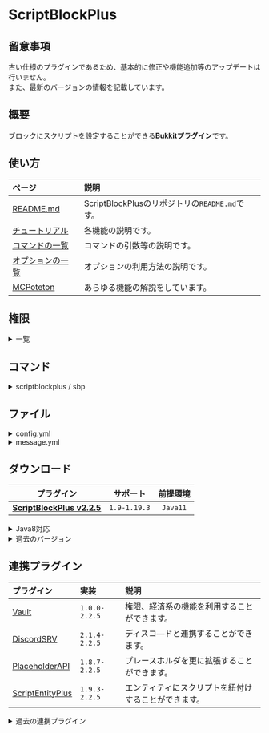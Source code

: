 ScriptBlockPlus
==========

## 留意事項
古い仕様のプラグインであるため、基本的に修正や機能追加等のアップデートは行いません。  
また、最新のバージョンの情報を記載しています。

概要
-----------
ブロックにスクリプトを設定することができる**Bukkitプラグイン**です。  

使い方
-----------
| ページ | 説明 |
|:---|:---|
| [README.md](https://github.com/yuttyann/ScriptBlockPlus/blob/master/README.md) | ScriptBlockPlusのリポジトリの`README.md`です。 |
| [チュートリアル](https://github.com/yuttyann/ScriptBlockPlus/wiki/%5BJP%5D-Plugin-Tutorial) | 各機能の説明です。 |
| [コマンドの一覧](https://github.com/yuttyann/ScriptBlockPlus/wiki/%5BJP%5D-Command-and-Permission) | コマンドの引数等の説明です。 |
| [オプションの一覧](https://github.com/yuttyann/ScriptBlockPlus/wiki/%5BJP%5D-Option-Description) | オプションの利用方法の説明です。 |
| [MCPoteton](https://mcpoteton.com/mcplugin-scriptblockplus) | あらゆる機能の解説をしています。 |

権限
-----------
<details>
<summary>一覧</summary>

| 権限 | 説明 |
|:---|:---|
| scriptblockplus.command.tool | [コマンド](#コマンド) |
| scriptblockplus.command.reload | [コマンド](#コマンド) |
| scriptblockplus.command.backup | [コマンド](#コマンド) |
| scriptblockplus.command.checkver | [コマンド](#コマンド) |
| scriptblockplus.command.datamigr | [コマンド](#コマンド) |
| scriptblockplus.command.&lt;scriptkey&gt; | [コマンド](#コマンド) |
| scriptblockplus.command.selector | [コマンド](#コマンド) |
| scriptblockplus.&lt;scripttype&gt;.use | スクリプトを実行するために必要です。 |
| scriptblockplus.tool.scripteditor | `Script Editor`を利用するために必要です。 |
| scriptblockplus.tool.scriptviewer | `Script Viewer`を利用するために必要です。 |
| scriptblockplus.tool.scriptmanager | `Script Manager`を利用するために必要です。 |
| scriptblockplus.tool.blockselector | `Block Selector`を利用するために必要です。 |
| scriptblockplus.option.&lt;optionid&gt; | オプションを実行するために必要です。 |
</details>

コマンド
-----------
<details>
<summary>scriptblockplus / sbp</summary>

| 名称 | 短縮 |
|:---|:---|
| scriptblockplus | sbp |

| 引数 | 権限 | 初期 | 説明 |
|:---|:---|:---|:---|
| tool | scriptblockplus.command.tool | OP | 補助ツールの選択ウィンドウを表示します。 |
| reload | scriptblockplus.command.reload | OP | 全てのファイルの再読み込みを行います。 |
| backup | scriptblockplus.command.backup | OP | プラグインデータのバックアップを作成します。 |
| checkver | scriptblockplus.command.checkver | OP | 最新のプラグインが存在するかチェックします。 |
| datamigr | scriptblockplus.command.datamigr | OP | ScriptBlockのスクリプトをSBPlusへ移行します。 |
| &lt;scriptkey&gt; create &lt;options&gt; | scriptblockplus.command.&lt;scriptkey&gt; | OP | ブロックにスクリプトを設定します。 |
| &lt;scriptkey&gt; add &lt;options&gt; | scriptblockplus.command.&lt;scriptkey&gt; | OP | ブロックにスクリプトを追加します。 |
| &lt;scriptkey&gt; remove | scriptblockplus.command.&lt;scriptkey&gt; | OP | ブロックのスクリプトを削除します。 |
| &lt;scriptkey&gt; view | scriptblockplus.command.&lt;scriptkey&gt; | OP | ブロックのスクリプトを表示します。 |
| &lt;scriptkey&gt; nametag [nametag] | scriptblockplus.command.&lt;scriptkey&gt; | OP | ブロックにネームタグを設定します。 |
| &lt;scriptkey&gt; redstone [repeat] [filter] [selector] | scriptblockplus.command.&lt;scriptkey&gt; | OP | レッドストーンの動力で動作するか設定します。 |
| &lt;scriptkey&gt; run [player] &lt;world&gt; &lt;x&gt; &lt;y&gt; &lt;z&gt; | scriptblockplus.command.&lt;scriptkey&gt; | OP | 指定したスクリプトを実行します。 |
| selector paste [pasteonair] [overwrite] | scriptblockplus.command.selector | OP | 選択範囲にスクリプトをペーストします。 |
| selector remove | scriptblockplus.command.selector | OP | 選択範囲のスクリプトを削除します。 |
</details>

ファイル
-----------
<details>
<summary>config.yml</summary>

**現在`UpdateChecker`は動作しません。**
```yaml
# ScriptBlockPlus v2.2.5 Config #


## ===== 自動アップデート ===== ##
# [true -> 有効 | false -> 無効]
# 確認メッセージは"OP"にしか表示されません。
# 最新バージョンを確認するかどうか。
UpdateChecker: true

# 前提 "UpdateChecker: true"
# 最新のプラグインをダウンロードするかどうか。
AutoDownload: true

# 前提 "UpdateChecker: true"
# ダウンロードした更新内容を、メモ帳で開くかどうか。
OpenChangeLog: true

## ===== Json ===== ##
# [true -> 有効 | false -> 無効]
# リロード、サーバー起動時に全ファイルをキャッシュします。
# スムーズな動作が可能ですが、メモリを多く消費する可能性があります。
CacheAllJson: true

# JSONの整形を許可する要素数の上限を設定します。
# 上限を設定することで、容量の削減や処理速度の短縮が期待できます。
FormatLimit: 10000

## ===== スクリプトの並び替え ===== ##
# [true -> 有効 | false -> 無効]
# スクリプト実行時に推奨される順番通りにオプションを実行するかどうか。
# 設定されている優先順にオプションを並び替えて最適な順番で実行します。
SortScripts: true

## ===== コンソールログ ===== ##
# [true -> 有効 | false -> 無効]
# 言語ファイルの頭文字"console"が対象です。
# コンソールに操作メッセージ等を表示させることができます。
ConsoleLog: false

## ===== オプションヘルプ ===== ##
# [true -> 有効 | false -> 無効]
# タブ補完を行った際に、オプションのヘルプを表示するかどうか。
OptionHelp: true

## ===== オプション実行権限 ===== ##
# [true -> 有効 | false -> 無効]
# オプションを実行時に権限をチェックするかどうか。
OptionPermission: false

## ===== スクリプトの実行 ===== ##
# [true -> 有効 | false -> 無効]
# "左"または"右"クリックからのスクリプトの実行を無効化するかどうか。
Actions:
  # 左クリックの設定
  InteractLeft: true
  # 右クリックの設定
  InteractRight: true
```
</details>

<details>
<summary>message.yml</summary>

```yaml
# ScriptBlockPlus v2.2.5 Message #
# 作成者: yuttyann44581


## ===== Commands ===== ##
# プレースホルダはありません
ToolCommandMessage: 'tool - 補助ツールの選択ウィンドウを表示します。'
ReloadCommandMessage: 'reload - 全てのファイルの再読み込みを行います。'
BackupCommandMessage: 'backup - プラグインデータのバックアップを作成します。'
CheckVerCommandMessage: 'checkver - 最新のプラグインが存在するかチェックします。'
DataMigrCommandMessage: 'datamigr - ScriptBlockのスクリプトをSBPlusへ移行します。'
CreateCommandMessage: '<scriptkey> create <options> - ブロックにスクリプトを設定します。'
AddCommandMessage: '<scriptkey> add <options> - ブロックにスクリプトを追加します。'
RemoveCommandMessage: '<scriptkey> remove - ブロックのスクリプトを削除します。'
ViewCommandMessage: '<scriptkey> view - ブロックのスクリプトを表示します。'
NameTagCommandMessage: '<scriptkey> nametag <tag> - ブロックにネームタグを設定します。'
RedstoneCommandMessage: '<scriptkey> redstone [repeat] [filter] [selector] - レッドストーンの動力で動作するか設定します。'
RunCommandMessage: '<scriptkey> run [player] <world> <x> <y> <z> - 指定したスクリプトを実行します。'
SelectorPasteCommandMessage: 'selector paste [pasteonair] [overwrite] - 選択範囲にスクリプトをペーストします。'
SelectorRemoveCommandMessage: 'selector remove - 選択範囲のスクリプトを削除します。'

# &(code) : カラーコード(以降の項目全て対象)

## ===== GUI ===== ##
# プレースホルダはありません
CustomGUI:
  System:
    Input: '入力してください'
    Reset: '&cテキストをリセット'
    InPlayer: '&c他のプレイヤーが、スクリプトを編集中です。'
    Overflow: '&c文字数が、上限を越えているため正常な編集ができません。'
    SearchGUI: 'スクリプトの検索'
    SettingGUI: 'スクリプトの設定'
    ToolBoxGUI: 'ツールボックス'
  Item:
    SearchGUI:
      Next: '&d次のページ'
      Prev: '&d前のページ'
      Reset: '&dリセット'
      Setting: '&6スクリプト'
      Scriptkey: '&dスクリプトキー'
      Script: '&bスクリプトの指定'
      Time: '&b時間の指定'
      Coords: '&b座標の指定'
      NameTag: '&bネームタグの指定'
    SettingGUI:
      Delete: '&c設定の削除'
      Close: '&d検索ページへ戻る'
      Copy: '&dコピー'
      Paste: '&dペースト'
      Teleport: '&b移動'
      Execute: '&b実行'
      Info: '&b情報'
      Redstone: '&aターゲットセレクターの編集'
      Script: '&aスクリプトの編集'
      NameTag: '&aネームタグの編集'

## ===== ScriptEditor ===== ##
# プレースホルダはありません
ScriptEditor:
- '&aこのツールは、スクリプトの編集をサポートします。'
- '&6左クリック: &eツールの対象を切り替えます。'
- '&6右クリック: &eスクリプトのコピーを行います。'
- '&6シフト+左クリック: &eスクリプトの削除を行います。'
- '&6シフト+右クリック: &eスクリプトのペーストを行います。'

## ===== ScriptViewer ===== ##
# プレースホルダはありません
ScriptViewer:
- '&aこのツールは、スクリプトのチェックをサポートします。'
- '&6左クリック: &e周囲のスクリプトの検索を開始します。'
- '&6右クリック: &e周囲のスクリプトの検索を停止します。'

## ===== ScriptManager ===== ##
# プレースホルダはありません
ScriptManager:
- '&aこのツールは、スクリプトの管理をサポートします。'
- '&6右クリック: &e検索ウィンドウを開きます。'

## ===== BlockSelector ===== ##
# プレースホルダはありません
BlockSelector:
- '&aこのツールは、範囲選択をサポートします。'
- '&6左クリック: &eブロックを選択範囲の始点に指定します。'
- '&6右クリック: &eブロックを選択範囲の終点に指定します。'
- '&6シフト+左クリック: &e現在位置を選択範囲の始点に指定します。'
- '&6シフト+右クリック: &e現在位置を選択範囲の終点に指定します。'

# |~, \n : 改行(以降の項目全て対象)

## ===== Messages ===== ##
# プレースホルダはありません
SenderNoPlayerMessage: '&cコマンドはゲーム内から実行してください。'
NotPermissionMessage: '&cパーミッションが無いため、実行できません。'
GiveToolMessage: '&a補助ツールが配布されました。'
AllFileReloadMessage: '&a全てのファイルの再読み込みが完了しました。'
PluginBackupMessage: '&aプラグインデータのバックアップが完了しました。'
ErrorPluginBackupMessage: '&cプラグインデータのバックアップに失敗しました。'
NotLatestPluginMessage: '&b現在のバージョンが最新です。'
NotScriptBlockFileMessage: '&cScriptBlockのデータファイルが見つかりません。'
DataMigrStartMessage: '&7ScriptBlockのスクリプトを移行しています....'
DataMigrEndMessage: '&bスクリプトの移行が完了しました。'
UpdateDownloadStartMessage: '&6最新のプラグインをダウンロードしています...'

# %name% : ファイル名
# %path% : ファイルパス
# %size% : ファイルサイズ
UpdateDownloadEndMessage: '&6ダウンロードが終了しました。|~ファイル名: %name%|~ファイルサイズ: %size%|~ファイルパス: %path%'

# %name%    : プラグイン名
# %version% : 最新バージョン
# %details% : 更新内容
UpdateCheckMessage: '&b最新のバージョンを検出しました。|~v%version%にアップデートしてください。|~プラグイン名: %name%|~☆アップデート内容☆|~%details%'

# プレースホルダはありません
ErrorUpdateMessage: '&cアップデートに失敗しました。'

# %scriptkey% : スクリプトキー
ScriptCopyMessage: '&aブロック"%scriptkey%"のスクリプトをコピーしました。'
ScriptPasteMessage: '&aブロック"%scriptkey%"にスクリプトをペーストしました。'
ScriptCreateMessage: '&aブロック"%scriptkey%"でスクリプトを作成しました。'
ScriptAddMessage: '&aブロック"%scriptkey%"にスクリプトを追加しました。'
ScriptRemoveMessage: '&cブロック"%scriptkey%"のスクリプトを削除しました。'
ScriptNameTagMessage: '&aブロック"%scriptkey%"のネームタグを編集しました。'
ScriptRedstoneMessage: '&aブロック"%scriptkey%"のターゲットセレクターを編集しました。'

# プレースホルダはありません
NotSelectionMessage: '&cBlockSelectorで座標を選択してください。'

# プレースホルダはありません
ScriptViewerStartMessage: '&a周囲のスクリプトの検索を開始しました。'
ScriptViewerStopMessage: '&c周囲のスクリプトの検索を停止しました。'

# %world%  : ワールドの名前
# %coords% : 座標(x, y, z)
SelectorPos1Message: '&b始点"%coords%"を選択しました。'
SelectorPos2Message: '&b終点"%coords%"を選択しました。'

# %scriptkey%  : スクリプトキー
# %blockcount% : ブロック数
SelectorPasteMessage: '&aブロック(%blockcount%)"%scriptkey%"にスクリプトをペーストしました。'
SelectorRemoveMessage: '&cブロック(%blockcount%)"%scriptkey%"のスクリプトを削除しました。'

# %option% : オプション名
# %cause%  : 発生原因
OptionFailedToExecuteMessage: '&cオプション"%option%"の実行に失敗しました。|~&c発生原因: %cause%'

# プレースホルダはありません
ActiveDelayMessage: '&c遅延したスクリプトが実行されるまで、再度実行することはできません。'

# %hour%   : 時
# %minute% : 分
# %second% : 秒
ActiveCooldownMessage: '&cクールダウン終了まで、%hour%時間%minute%分%second%秒です。'

# %action% : アクション
SuccActionDataMessage: '&aアクション"%action%"を選択しました。'

# プレースホルダはありません
ErrorActionDataMessage: '&c既にアクションが選択されています。'
ErrorScriptCheckMessage: '&c入力されたスクリプトが正しくありません。'
ErrorScriptFileCheckMessage: '&cスクリプトが見つかりません。'

# %scriptkey% : スクリプトキー
ErrorScriptExecMessage: '&cブロック"%scriptkey%"のスクリプトの実行に失敗しました。'

# %group% : グループ名
ErrorGroupMessage: '&cグループ"%group%"のメンバーのみ、スクリプトを実行することが出来ます。'

# %material% : アイテムのID
# %amount%   : アイテムの個数
# %damage%   : アイテムのダメージ値
# %name%     : アイテムの名前
# %lore%     : アイテムの概要
ErrorHandMessage: '&cアイテム"&r%name%&r[%material%:%damage%] &e%amount%個&c"を持っていません。'
ErrorItemMessage: '&cアイテム"&r%name%&r[%material%:%damage%] &e%amount%個&c"を所持していません。'

# %cost%   : 必要な金額
# %result% : 足りない金額
ErrorCostMessage: '&cお金が"%result%円"足りません。スクリプトの実行には"%cost%円"必要です。'

# %scriptkey% : スクリプトキー
# %world%     : ワールドの名前
# %coords%    : 座標(x, y, z)
ConsoleScriptEditMessage: '&aスクリプトが編集されました。[キー"%scriptkey%"、座標"%world%, %coords%"]'
ConsoleScriptViewMessage: '&aスクリプトの設定が表示されました。[キー"%scriptkey%"、座標"%world%, %coords%"]'
ConsoleSuccScriptExecMessage: '&aスクリプトが実行されました。[キー"%scriptkey%"、座標"%world%, %coords%"]'
ConsoleErrorScriptExecMessage: '&cスクリプトの実行に失敗しました。[キー"%scriptkey%"、座標"%world%, %coords%"]'

# %scriptkey%  : スクリプトキー
# %blockcount% : ブロック数
# %world%      : ワールドの名前
# %mincoords%  : 最小座標(x, y, z)
# %maxcoords%  : 最大座標(x, y, z)
ConsoleSelectorPasteMessage: '&aスクリプトがペーストされました。[キー"%scriptkey%"、最小座標"%world%, %mincoords%"、最大座標"%world%, %maxcoords%"]'
ConsoleSelectorRemoveMessage: '&cスクリプトが削除されました。[キー"%scriptkey%"、最小座標"%world%, %mincoords%"、最大座標"%world%, %maxcoords%"]'
```
</details>

ダウンロード
-----------
| プラグイン | サポート | 前提環境 |
|:---:|:---:|:---:|
| [**ScriptBlockPlus v2.2.5**](https://github.com/yuttyann/FileArchive/raw/main/ScriptBlockPlus/jar/2.2.5/ScriptBlockPlus%20v2.2.5.jar) | `1.9-1.19.3` | `Java11` |

<details>
<summary>Java8対応</summary>

| プラグイン | サポート | 前提環境 |
|:---:|:---:|:---:|
| [ScriptBlockPlus v2.1.1](https://github.com/yuttyann/FileArchive/raw/main/ScriptBlockPlus/jar-8/2.1.1/ScriptBlockPlus%20v2.1.1-JV8.jar) | `1.9-1.16.5` | `Java8` |
| [ScriptBlockPlus v2.1.0](https://github.com/yuttyann/FileArchive/raw/main/ScriptBlockPlus/jar-8/2.1.0/ScriptBlockPlus%20v2.1.0-JV8.jar) | `1.9-1.16.5` | `Java8` |
| [ScriptBlockPlus v2.0.9](https://github.com/yuttyann/FileArchive/raw/main/ScriptBlockPlus/jar-8/2.0.9/ScriptBlockPlus%20v2.0.9-JV8.jar) | `1.9-1.16.5` | `Java8` |
| [ScriptBlockPlus v2.0.8](https://github.com/yuttyann/FileArchive/raw/main/ScriptBlockPlus/jar-8/2.0.8/ScriptBlockPlus%20v2.0.8-JV8.jar) | `1.9-1.16.5` | `Java8` |
| [ScriptBlockPlus v2.0.7](https://github.com/yuttyann/FileArchive/raw/main/ScriptBlockPlus/jar-8/2.0.7/ScriptBlockPlus%20v2.0.7-JV8.jar) | `1.9-1.16.5` | `Java8` |
| [ScriptBlockPlus v2.0.6](https://github.com/yuttyann/FileArchive/raw/main/ScriptBlockPlus/jar-8/2.0.6/ScriptBlockPlus%20v2.0.6-JV8.jar) | `1.9-1.16.5` | `Java8` |
</details>

<details>
<summary>過去のバージョン</summary>

| プラグイン | サポート | 前提環境 |
|:---:|:---:|:---:|
| [ScriptBlockPlus v2.2.4](https://github.com/yuttyann/FileArchive/raw/main/ScriptBlockPlus/jar/2.2.4/ScriptBlockPlus%20v2.2.4.jar) | `1.9-1.19.2` | `Java11` |
| [ScriptBlockPlus v2.2.3](https://github.com/yuttyann/FileArchive/raw/main/ScriptBlockPlus/jar/2.2.3/ScriptBlockPlus%20v2.2.3.jar) | `1.9-1.19.2` | `Java11` |
| [ScriptBlockPlus v2.2.2](https://github.com/yuttyann/FileArchive/raw/main/ScriptBlockPlus/jar/2.2.2/ScriptBlockPlus%20v2.2.2.jar) | `1.9-1.18` | `Java11` |
| [ScriptBlockPlus v2.2.1](https://github.com/yuttyann/FileArchive/raw/main/ScriptBlockPlus/jar/2.2.1/ScriptBlockPlus%20v2.2.1.jar) | `1.9-1.18` | `Java11` |
| [ScriptBlockPlus v2.2.0](https://github.com/yuttyann/FileArchive/raw/main/ScriptBlockPlus/jar/2.2.0/ScriptBlockPlus%20v2.2.0.jar) | `1.9-1.18` | `Java11` |
| [ScriptBlockPlus v2.1.8](https://github.com/yuttyann/FileArchive/raw/main/ScriptBlockPlus/jar/2.1.8/ScriptBlockPlus%20v2.1.8.jar) | `1.9-1.17.1` | `Java11` |
| [ScriptBlockPlus v2.1.7](https://github.com/yuttyann/FileArchive/raw/main/ScriptBlockPlus/jar/2.1.7/ScriptBlockPlus%20v2.1.7.jar) | `1.9-1.17.1` | `Java11` |
| [ScriptBlockPlus v2.1.6](https://github.com/yuttyann/FileArchive/raw/main/ScriptBlockPlus/jar/2.1.6/ScriptBlockPlus%20v2.1.6.jar) | `1.9-1.17.1` | `Java11` |
| [ScriptBlockPlus v2.1.5](https://github.com/yuttyann/FileArchive/raw/main/ScriptBlockPlus/jar/2.1.5/ScriptBlockPlus%20v2.1.5.jar) | `1.9-1.17.1` | `Java11` |
| [ScriptBlockPlus v2.1.4](https://github.com/yuttyann/FileArchive/raw/main/ScriptBlockPlus/jar/2.1.4/ScriptBlockPlus%20v2.1.4.jar) | `1.9-1.17` | `Java11` |
| [ScriptBlockPlus v2.1.3](https://github.com/yuttyann/FileArchive/raw/main/ScriptBlockPlus/jar/2.1.3/ScriptBlockPlus%20v2.1.3.jar) | `1.9-1.17` | [`Vault`](#連携プラグイン), `Java11` |
| [ScriptBlockPlus v2.1.2](https://github.com/yuttyann/FileArchive/raw/main/ScriptBlockPlus/jar/2.1.2/ScriptBlockPlus%20v2.1.2.jar) | `1.9-1.17` | [`Vault`](#連携プラグイン), `Java11` |
| [ScriptBlockPlus v2.1.1](https://github.com/yuttyann/FileArchive/raw/main/ScriptBlockPlus/jar/2.1.1/ScriptBlockPlus%20v2.1.1.jar) | `1.9-1.17` | [`Vault`](#連携プラグイン), `Java11` |
| [ScriptBlockPlus v2.1.1](https://github.com/yuttyann/FileArchive/raw/main/ScriptBlockPlus/jar/2.1.1/ScriptBlockPlus%20v2.1.1.jar) | `1.9-1.16.5` | [`Vault`](#連携プラグイン), `Java11` |
| [ScriptBlockPlus v2.1.0](https://github.com/yuttyann/FileArchive/raw/main/ScriptBlockPlus/jar/2.1.0/ScriptBlockPlus%20v2.1.0.jar) | `1.9-1.16.5` | [`Vault`](#連携プラグイン), `Java11` |
| [ScriptBlockPlus v2.0.9](https://github.com/yuttyann/FileArchive/raw/main/ScriptBlockPlus/jar/2.0.9/ScriptBlockPlus%20v2.0.9.jar) | `1.9-1.16.5` | [`Vault`](#連携プラグイン), `Java11` |
| [ScriptBlockPlus v2.0.8](https://github.com/yuttyann/FileArchive/raw/main/ScriptBlockPlus/jar/2.0.8/ScriptBlockPlus%20v2.0.8.jar) | `1.9-1.16.5` | [`Vault`](#連携プラグイン), `Java11` |
| [ScriptBlockPlus v2.0.7](https://github.com/yuttyann/FileArchive/raw/main/ScriptBlockPlus/jar/2.0.7/ScriptBlockPlus%20v2.0.7.jar) | `1.9-1.16.5` | [`Vault`](#連携プラグイン), `Java11` |
| [ScriptBlockPlus v2.0.6](https://github.com/yuttyann/FileArchive/raw/main/ScriptBlockPlus/jar/2.0.6/ScriptBlockPlus%20v2.0.6.jar) | `1.9-1.16.5` | [`Vault`](#連携プラグイン), `Java11` |
| [ScriptBlockPlus v2.0.5](https://github.com/yuttyann/FileArchive/raw/main/ScriptBlockPlus/jar/2.0.5/ScriptBlockPlus%20v2.0.5.jar) | `1.9-1.16.5` | [`Vault`](#連携プラグイン), `Java11` |
| [ScriptBlockPlus v2.0.4](https://github.com/yuttyann/FileArchive/raw/main/ScriptBlockPlus/jar/2.0.4/ScriptBlockPlus%20v2.0.4.jar) | `1.9-1.16.5` | [`Vault`](#連携プラグイン), `Java11` |
| [ScriptBlockPlus v2.0.3](https://github.com/yuttyann/FileArchive/raw/main/ScriptBlockPlus/jar/2.0.3/ScriptBlockPlus%20v2.0.3.jar) | `1.9-1.16.5` | [`Vault`](#連携プラグイン), `Java8` |
| [ScriptBlockPlus v2.0.2](https://github.com/yuttyann/FileArchive/raw/main/ScriptBlockPlus/jar/2.0.2/ScriptBlockPlus%20v2.0.2.jar) | `1.9-1.16.5` | [`Vault`](#連携プラグイン), `Java8` |
| [ScriptBlockPlus v2.0.1](https://github.com/yuttyann/FileArchive/raw/main/ScriptBlockPlus/jar/2.0.1/ScriptBlockPlus%20v2.0.1.jar) | `1.9-1.16.5` | [`Vault`](#連携プラグイン), `Java8` |
| [ScriptBlockPlus v2.0.0](https://github.com/yuttyann/FileArchive/raw/main/ScriptBlockPlus/jar/2.0.0/ScriptBlockPlus%20v2.0.0.jar) | `1.9-1.16.5` | [`Vault`](#連携プラグイン), `Java8` |
| [ScriptBlockPlus v1.9.9](https://github.com/yuttyann/FileArchive/raw/main/ScriptBlockPlus/jar/1.9.9/ScriptBlockPlus%20v1.9.9.jar) | `1.9-1.16.5` | [`Vault`](#連携プラグイン), `Java8` |
| [ScriptBlockPlus v1.9.8](https://github.com/yuttyann/FileArchive/raw/main/ScriptBlockPlus/jar/1.9.8/ScriptBlockPlus%20v1.9.8.jar) | `1.9-1.16.5` | [`Vault`](#連携プラグイン), `Java8` |
| [ScriptBlockPlus v1.9.7](https://github.com/yuttyann/FileArchive/raw/main/ScriptBlockPlus/jar/1.9.7/ScriptBlockPlus%20v1.9.7.jar) | `1.9-1.16.5` | [`Vault`](#連携プラグイン), `Java8` |
| [ScriptBlockPlus v1.9.6](https://github.com/yuttyann/FileArchive/raw/main/ScriptBlockPlus/jar/1.9.6/ScriptBlockPlus%20v1.9.6.jar) | `1.9-1.16.5` | [`Vault`](#連携プラグイン), `Java8` |
| [ScriptBlockPlus v1.9.5](https://github.com/yuttyann/FileArchive/raw/main/ScriptBlockPlus/jar/1.9.5/ScriptBlockPlus%20v1.9.5.jar) | `1.9-1.16.5` | [`Vault`](#連携プラグイン), `Java8` |
| [ScriptBlockPlus v1.9.4](https://github.com/yuttyann/FileArchive/raw/main/ScriptBlockPlus/jar/1.9.4/ScriptBlockPlus%20v1.9.4.jar) | `1.9-1.16.5` | [`Vault`](#連携プラグイン), `Java8` |
| [ScriptBlockPlus v1.9.3](https://github.com/yuttyann/FileArchive/raw/main/ScriptBlockPlus/jar/1.9.3/ScriptBlockPlus%20v1.9.3.jar) | `1.9-1.16.5` | [`Vault`](#連携プラグイン), `Java8` |
| [ScriptBlockPlus v1.9.2](https://github.com/yuttyann/FileArchive/raw/main/ScriptBlockPlus/jar/1.9.2/ScriptBlockPlus%20v1.9.2.jar) | `1.9-1.16.5` | [`Vault`](#連携プラグイン), `Java8` |
| [ScriptBlockPlus v1.9.1](https://github.com/yuttyann/FileArchive/raw/main/ScriptBlockPlus/jar/1.9.1/ScriptBlockPlus%20v1.9.1.jar) | `1.9-1.16.5` | [`Vault`](#連携プラグイン), `Java8` |
| [ScriptBlockPlus v1.9.0](https://github.com/yuttyann/FileArchive/raw/main/ScriptBlockPlus/jar/1.9.0/ScriptBlockPlus%20v1.9.0.jar) | `1.9-1.16.5` | [`Vault`](#連携プラグイン), `Java8` |
| [ScriptBlockPlus v1.8.9](https://github.com/yuttyann/FileArchive/raw/main/ScriptBlockPlus/jar/1.8.9/ScriptBlockPlus%20v1.8.9.jar) | `1.9-1.16.5` | [`Vault`](#連携プラグイン), `Java8` |
| [ScriptBlockPlus v1.8.8](https://github.com/yuttyann/FileArchive/raw/main/ScriptBlockPlus/jar/1.8.8/ScriptBlockPlus%20v1.8.8.jar) | `1.9-1.16.5` | [`Vault`](#連携プラグイン), `Java8` |
| [ScriptBlockPlus v1.8.7](https://github.com/yuttyann/FileArchive/raw/main/ScriptBlockPlus/jar/1.8.7/ScriptBlockPlus%20v1.8.7.jar) | `1.9-1.16.5` | [`Vault`](#連携プラグイン), `Java8` |
| [ScriptBlockPlus v1.8.6](https://github.com/yuttyann/FileArchive/raw/main/ScriptBlockPlus/jar/1.8.6/ScriptBlockPlus%20v1.8.6.jar) | `1.9-1.16.5` | [`Vault`](#連携プラグイン), `Java8` |
| [ScriptBlockPlus v1.8.5](https://github.com/yuttyann/FileArchive/raw/main/ScriptBlockPlus/jar/1.8.5/ScriptBlockPlus%20v1.8.5.jar) | `1.9-1.16.5` | [`Vault`](#連携プラグイン), `Java8` |
| [ScriptBlockPlus v1.8.4](https://github.com/yuttyann/FileArchive/raw/main/ScriptBlockPlus/jar/1.8.4/ScriptBlockPlus%20v1.8.4.jar) | `1.8-1.15.2` | [`Vault`](#連携プラグイン), `Java8` |
| [ScriptBlockPlus v1.8.3](https://github.com/yuttyann/FileArchive/raw/main/ScriptBlockPlus/jar/1.8.3/ScriptBlockPlus%20v1.8.3.jar) | `1.8-1.15.2` | [`Vault`](#連携プラグイン), `Java8` |
| [ScriptBlockPlus v1.8.2](https://github.com/yuttyann/FileArchive/raw/main/ScriptBlockPlus/jar/1.8.2/ScriptBlockPlus%20v1.8.2.jar) | `1.8-1.15.2` | [`Vault`](#連携プラグイン), `Java8` |
| [ScriptBlockPlus v1.8.1](https://github.com/yuttyann/FileArchive/raw/main/ScriptBlockPlus/jar/1.8.1/ScriptBlockPlus%20v1.8.1.jar) | `1.8-1.15.2` | [`Vault`](#連携プラグイン), `Java8` |
| [ScriptBlockPlus v1.8.0](https://github.com/yuttyann/FileArchive/raw/main/ScriptBlockPlus/jar/1.8.0/ScriptBlockPlus%20v1.8.0.jar) | `1.8-1.15.2` | [`Vault`](#連携プラグイン), `Java8` |
| [ScriptBlockPlus v1.7.6](https://github.com/yuttyann/FileArchive/raw/main/ScriptBlockPlus/jar/1.7.6/ScriptBlockPlus%20v1.7.6.jar) | `1.8-1.15.2` | [`Vault`](#連携プラグイン), `Java8` |
| [ScriptBlockPlus v1.7.5](https://github.com/yuttyann/FileArchive/raw/main/ScriptBlockPlus/jar/1.7.5/ScriptBlockPlus%20v1.7.5.jar) | `1.8-1.15.2` | [`Vault`](#連携プラグイン), `Java8` |
| [ScriptBlockPlus v1.7.3](https://github.com/yuttyann/FileArchive/raw/main/ScriptBlockPlus/jar/1.7.3/ScriptBlockPlus%20v1.7.3.jar) | `1.8-1.15.2` | [`Vault`](#連携プラグイン), `Java8` |
| [ScriptBlockPlus v1.7.2](https://github.com/yuttyann/FileArchive/raw/main/ScriptBlockPlus/jar/1.7.2/ScriptBlockPlus%20v1.7.2.jar) | `1.8-1.15.2` | [`Vault`](#連携プラグイン), `Java8` |
| [ScriptBlockPlus v1.7.1](https://github.com/yuttyann/FileArchive/raw/main/ScriptBlockPlus/jar/1.7.1/ScriptBlockPlus%20v1.7.1.jar) | `1.8-1.15.2` | [`Vault`](#連携プラグイン), `Java8` |
| [ScriptBlockPlus v1.7.0](https://github.com/yuttyann/FileArchive/raw/main/ScriptBlockPlus/jar/1.7.0/ScriptBlockPlus%20v1.7.0.jar) | `1.8-1.15.2` | [`Vault`](#連携プラグイン), `Java8` |
| [ScriptBlockPlus v1.6.7](https://github.com/yuttyann/FileArchive/raw/main/ScriptBlockPlus/jar/1.6.7/ScriptBlockPlus%20v1.6.7.jar) | `1.8-1.15.2` | [`Vault`](#連携プラグイン), `Java8` |
| [ScriptBlockPlus v1.6.6](https://github.com/yuttyann/FileArchive/raw/main/ScriptBlockPlus/jar/1.6.6/ScriptBlockPlus%20v1.6.6.jar) | `1.8-1.15.2` | [`Vault`](#連携プラグイン), `Java8` |
| [ScriptBlockPlus v1.6.5](https://github.com/yuttyann/FileArchive/raw/main/ScriptBlockPlus/jar/1.6.5/ScriptBlockPlus%20v1.6.5.jar) | `1.8-1.15.2` | [`Vault`](#連携プラグイン), `Java8` |
| [ScriptBlockPlus v1.6.4](https://github.com/yuttyann/FileArchive/raw/main/ScriptBlockPlus/jar/1.6.4/ScriptBlockPlus%20v1.6.4.jar) | `1.8-1.15.2` | [`Vault`](#連携プラグイン), `Java8` |
| [ScriptBlockPlus v1.6.3](https://github.com/yuttyann/FileArchive/raw/main/ScriptBlockPlus/jar/1.6.3/ScriptBlockPlus%20v1.6.3.jar) | `1.8-1.15.2` | [`Vault`](#連携プラグイン), `Java8` |
| [ScriptBlockPlus v1.6.2](https://github.com/yuttyann/FileArchive/raw/main/ScriptBlockPlus/jar/1.6.2/ScriptBlockPlus%20v1.6.2.jar) | `1.8-1.15.2` | [`Vault`](#連携プラグイン), `Java8` |
| [ScriptBlockPlus v1.6.1](https://github.com/yuttyann/FileArchive/raw/main/ScriptBlockPlus/jar/1.6.1/ScriptBlockPlus%20v1.6.1.jar) | `1.8-1.15.2` | [`Vault`](#連携プラグイン), `Java8` |
| [ScriptBlockPlus v1.6.0](https://github.com/yuttyann/FileArchive/raw/main/ScriptBlockPlus/jar/1.6.0/ScriptBlockPlus%20v1.6.0.jar) | `1.8-1.15.2` | [`Vault`](#連携プラグイン), `Java8` |
| [ScriptBlockPlus v1.5.0](https://github.com/yuttyann/FileArchive/raw/main/ScriptBlockPlus/jar/1.5.0/ScriptBlockPlus%20v1.5.0.jar) | `1.7.2-1.13.2` | [`Vault`](#連携プラグイン), `Java8` |
| [ScriptBlockPlus v1.4.9](https://github.com/yuttyann/FileArchive/raw/main/ScriptBlockPlus/jar/1.4.9/ScriptBlockPlus%20v1.4.9.jar) | `1.7.2-1.13.2` | [`Vault`](#連携プラグイン), `Java8` |
| [ScriptBlockPlus v1.4.8](https://github.com/yuttyann/FileArchive/raw/main/ScriptBlockPlus/jar/1.4.8/ScriptBlockPlus%20v1.4.8.jar) | `1.7.2-1.13.2` | [`Vault`](#連携プラグイン), `Java8` |
| [ScriptBlockPlus v1.4.7](https://github.com/yuttyann/FileArchive/raw/main/ScriptBlockPlus/jar/1.4.7/ScriptBlockPlus%20v1.4.7.jar) | `1.7.2-1.13.2` | [`Vault`](#連携プラグイン), `Java8` |
| [ScriptBlockPlus v1.4.6](https://github.com/yuttyann/FileArchive/raw/main/ScriptBlockPlus/jar/1.4.6/ScriptBlockPlus%20v1.4.6.jar) | `1.7.2-1.13.2` | [`Vault`](#連携プラグイン), `Java8` |
| [ScriptBlockPlus v1.4.5](https://github.com/yuttyann/FileArchive/raw/main/ScriptBlockPlus/jar/1.4.5/ScriptBlockPlus%20v1.4.5.jar) | `1.7.2-1.13.2` | [`Vault`](#連携プラグイン), `Java8` |
| [ScriptBlockPlus v1.4.4](https://github.com/yuttyann/FileArchive/raw/main/ScriptBlockPlus/jar/1.4.4/ScriptBlockPlus%20v1.4.4.jar) | `1.7.2-1.13.2` | [`Vault`](#連携プラグイン), `Java8` |
| [ScriptBlockPlus v1.4.3](https://github.com/yuttyann/FileArchive/raw/main/ScriptBlockPlus/jar/1.4.3/ScriptBlockPlus%20v1.4.3.jar) | `1.7.2-1.13.2` | [`Vault`](#連携プラグイン), `Java8` |
| [ScriptBlockPlus v1.4.2](https://github.com/yuttyann/FileArchive/raw/main/ScriptBlockPlus/jar/1.4.2/ScriptBlockPlus%20v1.4.2.jar) | `1.7.2-1.13.2` | [`Vault`](#連携プラグイン), `Java8` |
| [ScriptBlockPlus v1.4.1](https://github.com/yuttyann/FileArchive/raw/main/ScriptBlockPlus/jar/1.4.1/ScriptBlockPlus%20v1.4.1.jar) | `1.7.2-1.13.2` | [`Vault`](#連携プラグイン), `Java8` |
| [ScriptBlockPlus v1.4.0](https://github.com/yuttyann/FileArchive/raw/main/ScriptBlockPlus/jar/1.4.0/ScriptBlockPlus%20v1.4.0.jar) | `1.7.2-1.13.2` | [`Vault`](#連携プラグイン), `Java8` |
| [ScriptBlockPlus v1.3.3](https://github.com/yuttyann/FileArchive/raw/main/ScriptBlockPlus/jar/1.3.3/ScriptBlockPlus%20v1.3.3.jar) | `1.7.2-1.13.2` | [`Vault`](#連携プラグイン), `Java7` |
| [ScriptBlockPlus v1.3.2](https://github.com/yuttyann/FileArchive/raw/main/ScriptBlockPlus/jar/1.3.2/ScriptBlockPlus%20v1.3.2.jar) | `1.7.2-1.13.2` | [`Vault`](#連携プラグイン), `Java7` |
| [ScriptBlockPlus v1.3.1](https://github.com/yuttyann/FileArchive/raw/main/ScriptBlockPlus/jar/1.3.1/ScriptBlockPlus%20v1.3.1.jar) | `1.7.2-1.13.2` | [`Vault`](#連携プラグイン), `Java7` |
| [ScriptBlockPlus v1.3.0](https://github.com/yuttyann/FileArchive/raw/main/ScriptBlockPlus/jar/1.3.0/ScriptBlockPlus%20v1.3.0.jar) | `1.7.2-1.13.2` | [`Vault`](#連携プラグイン), `Java7` |
| [ScriptBlockPlus v1.2.9](https://github.com/yuttyann/FileArchive/raw/main/ScriptBlockPlus/jar/1.2.9/ScriptBlockPlus%20v1.2.9.jar) | `1.7.2-1.13.2` | [`Vault`](#連携プラグイン), `Java7` |
| [ScriptBlockPlus v1.2.8](https://github.com/yuttyann/FileArchive/raw/main/ScriptBlockPlus/jar/1.2.8/ScriptBlockPlus%20v1.2.8.jar) | `1.7.2-1.13.2` | [`Vault`](#連携プラグイン), `Java7` |
| [ScriptBlockPlus v1.2.7](https://github.com/yuttyann/FileArchive/raw/main/ScriptBlockPlus/jar/1.2.7/ScriptBlockPlus%20v1.2.7.jar) | `1.7.2-1.13.2` | [`Vault`](#連携プラグイン), `Java7` |
| [ScriptBlockPlus v1.2.6](https://github.com/yuttyann/FileArchive/raw/main/ScriptBlockPlus/jar/1.2.6/ScriptBlockPlus%20v1.2.6.jar) | `1.7.2-1.13.2` | [`Vault`](#連携プラグイン), `Java7` |
| [ScriptBlockPlus v1.2.5](https://github.com/yuttyann/FileArchive/raw/main/ScriptBlockPlus/jar/1.2.5/ScriptBlockPlus%20v1.2.5.jar) | `1.7.2-1.13.2` | [`Vault`](#連携プラグイン), `Java7` |
| [ScriptBlockPlus v1.2.4](https://github.com/yuttyann/FileArchive/raw/main/ScriptBlockPlus/jar/1.2.4/ScriptBlockPlus%20v1.2.4.jar) | `1.7.2-1.13.2` | [`Vault`](#連携プラグイン), `Java7` |
| [ScriptBlockPlus v1.2.3](https://github.com/yuttyann/FileArchive/raw/main/ScriptBlockPlus/jar/1.2.3/ScriptBlockPlus%20v1.2.3.jar) | `1.7.2-1.13.2` | [`Vault`](#連携プラグイン), `Java7` |
| [ScriptBlockPlus v1.2.2](https://github.com/yuttyann/FileArchive/raw/main/ScriptBlockPlus/jar/1.2.2/ScriptBlockPlus%20v1.2.2.jar) | `1.7.2-1.13.2` | [`Vault`](#連携プラグイン), `Java7` |
| [ScriptBlockPlus v1.2.1](https://github.com/yuttyann/FileArchive/raw/main/ScriptBlockPlus/jar/1.2.1/ScriptBlockPlus%20v1.2.1.jar) | `1.7.2-1.13.2` | [`Vault`](#連携プラグイン), `Java7` |
| [ScriptBlockPlus v1.2.0](https://github.com/yuttyann/FileArchive/raw/main/ScriptBlockPlus/jar/1.2.0/ScriptBlockPlus%20v1.2.0.jar) | `1.7.2-1.13.2` | [`Vault`](#連携プラグイン), `Java7` |
| [ScriptBlockPlus v1.1.9](https://github.com/yuttyann/FileArchive/raw/main/ScriptBlockPlus/jar/1.1.9/ScriptBlockPlus%20v1.1.9.jar) | `1.7.2-1.13.2` | [`Vault`](#連携プラグイン), `Java7` |
| [ScriptBlockPlus v1.1.8](https://github.com/yuttyann/FileArchive/raw/main/ScriptBlockPlus/jar/1.1.8/ScriptBlockPlus%20v1.1.8.jar) | `1.7.2-1.13.2` | [`Vault`](#連携プラグイン), `Java7` |
| [ScriptBlockPlus v1.1.7](https://github.com/yuttyann/FileArchive/raw/main/ScriptBlockPlus/jar/1.1.7/ScriptBlockPlus%20v1.1.7.jar) | `1.7.2-1.13.2` | [`Vault`](#連携プラグイン), `Java7` |
| [ScriptBlockPlus v1.1.6](https://github.com/yuttyann/FileArchive/raw/main/ScriptBlockPlus/jar/1.1.6/ScriptBlockPlus%20v1.1.6.jar) | `1.7.2-1.13.2` | [`Vault`](#連携プラグイン), `Java7` |
| [ScriptBlockPlus v1.1.5](https://github.com/yuttyann/FileArchive/raw/main/ScriptBlockPlus/jar/1.1.5/ScriptBlockPlus%20v1.1.5.jar) | `1.7.2-1.13.2` | [`Vault`](#連携プラグイン), `Java7` |
| [ScriptBlockPlus v1.1.4](https://github.com/yuttyann/FileArchive/raw/main/ScriptBlockPlus/jar/1.1.4/ScriptBlockPlus%20v1.1.4.jar) | `1.7.2-1.13.2` | [`Vault`](#連携プラグイン), `Java7` |
| [ScriptBlockPlus v1.1.3](https://github.com/yuttyann/FileArchive/raw/main/ScriptBlockPlus/jar/1.1.3/ScriptBlockPlus%20v1.1.3.jar) | `1.7.2-1.13.2` | [`Vault`](#連携プラグイン), `Java7` |
| [ScriptBlockPlus v1.1.2](https://github.com/yuttyann/FileArchive/raw/main/ScriptBlockPlus/jar/1.1.2/ScriptBlockPlus%20v1.1.2.jar) | `1.7.2-1.13.2` | [`Vault`](#連携プラグイン), `Java7` |
| [ScriptBlockPlus v1.1.1](https://github.com/yuttyann/FileArchive/raw/main/ScriptBlockPlus/jar/1.1.1/ScriptBlockPlus%20v1.1.1.jar) | `1.7.2-1.13.2` | [`Vault`](#連携プラグイン), `Java7` |
| ~~ScriptBlockPlus v1.1.0~~ | `1.7.2-1.13.2` | [`Vault`](#連携プラグイン), `Java7` |
| ~~ScriptBlockPlus v1.0.9~~ | `1.7.2-1.13.2` | [`Vault`](#連携プラグイン), `Java7` |
| ~~ScriptBlockPlus v1.0.8~~ | `1.7.2-1.13.2` | [`Vault`](#連携プラグイン), `Java7` |
| ~~ScriptBlockPlus v1.0.7~~ | `1.7.2-1.13.2` | [`Vault`](#連携プラグイン), `Java7` |
| ~~ScriptBlockPlus v1.0.6~~ | `1.7.2-1.13.2` | [`Vault`](#連携プラグイン), `Java7` |
| ~~ScriptBlockPlus v1.0.5~~ | `1.7.2-1.13.2` | [`Vault`](#連携プラグイン), `Java7` |
| ~~ScriptBlockPlus v1.0.4~~ | `1.7.2-1.13.2` | [`Vault`](#連携プラグイン), `Java7` |
| ~~ScriptBlockPlus v1.0.3~~ | `1.7.2-1.13.2` | [`Vault`](#連携プラグイン), `Java7` |
| ~~ScriptBlockPlus v1.0.2~~ | `1.7.2-1.13.2` | [`Vault`](#連携プラグイン), `Java7` |
| ~~ScriptBlockPlus v1.0.1~~ | `1.7.2-1.13.2` | [`Vault`](#連携プラグイン), `Java7` |
| ~~ScriptBlockPlus v1.0.0~~ | `1.7.2-1.13.2` | [`Vault`](#連携プラグイン), `Java7` |
</details>

連携プラグイン
-----------
| プラグイン | 実装 | 説明 |
|:---|:---|:---|
| [Vault](https://www.spigotmc.org/resources/34315/) | `1.0.0-2.2.5` | 権限、経済系の機能を利用することができます。 |
| [DiscordSRV](https://www.spigotmc.org/resources/18494/) | `2.1.4-2.2.5` | ディスコ―ドと連携することができます。 |
| [PlaceholderAPI](https://www.spigotmc.org/resources/6245/) | `1.8.7-2.2.5` | プレースホルダを更に拡張することができます。 |
| [ScriptEntityPlus](https://github.com/yuttyann/FileArchive/tree/main/ScriptEntityPlus) | `1.9.3-2.2.5` | エンティティにスクリプトを紐付けすることができます。 |

<details>
<summary>過去の連携プラグイン</summary>

| プラグイン | 実装 | 説明 |
|:---|:---|:---|
| [ProtocolLib](https://www.spigotmc.org/resources/1997/) | `2.0.4-2.1.1` | 発光エンティティの管理に利用していました。 |
| [PsudoCommands](https://www.spigotmc.org/resources/56738/) | `2.0.0-2.0.4` | ターゲットセレクターの再現に利用していました。 |
</details>